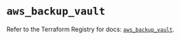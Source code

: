# `aws_backup_vault`

Refer to the Terraform Registry for docs: [`aws_backup_vault`](https://registry.terraform.io/providers/hashicorp/aws/6.2.0/docs/resources/backup_vault).
